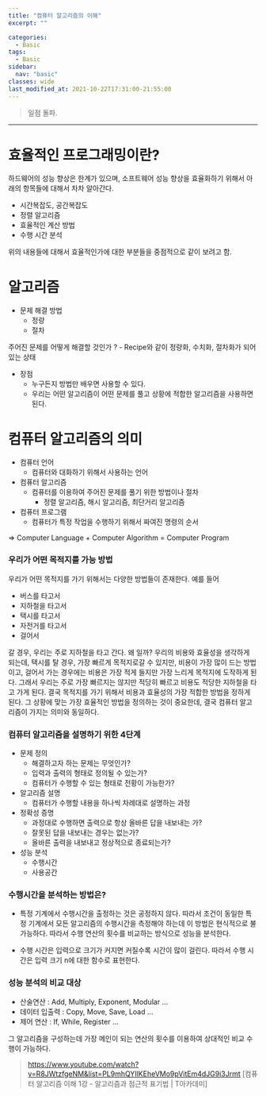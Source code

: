 ```yaml
---
title: "컴퓨터 알고리즘의 이해"
excerpt: ""

categories:
  - Basic
tags:
  - Basic
sidebar:
  nav: "basic"  
classes: wide
last_modified_at: 2021-10-22T17:31:00-21:55:00
---
```


> 일점 돌파. 

***

# 효율적인 프로그래밍이란? 

하드웨어의 성능 향상은 한계가 있으며, 소프트웨어 성능 향상을 효율화하기 위해서 아래의 항목들에 대해서 차차 알아간다. 

- 시간복잡도, 공간복잡도
- 정렬 알고리즘 
- 효율적인 계산 방법 
- 수행 시간 분석 

위의 내용들에 대해서 효율적인가에 대한 부분들을 중점적으로 같이 보려고 함. 

# 알고리즘 

- 문제 해결 방법
  - 정량
  - 절차 

주어진 문제를 어떻게 해결할 것인가 ? - Recipe와 같이 정량화, 수치화, 절차화가 되어 있는 상태 

- 장점 
  - 누구든지 방법만 배우면 사용할 수 있다. 
  - 우리는 어떤 알고리즘이 어떤 문제를 풀고 상황에 적합한 알고리즘을 사용하면 된다. 

# 컴퓨터 알고리즘의 의미 

- 컴퓨터 언어 
  - 컴퓨터와 대화하기 위해서 사용하는 언어 
- 컴퓨터 알고리즘 
  - 컴퓨터를 이용하여 주어진 문제를 풀기 위한 방법이나 절차 
    - 정렬 알고리즘, 해시 알고리즘, 최단거리 알고리즘 
- 컴퓨터 프로그램 
  - 컴퓨터가 특정 작업을 수행하기 위해서 짜여진 명령의 순서 


=> Computer Language + Computer Algorithm = Computer Program 

### 우리가 어떤 목적지를 가능 방법 

우리가 어떤 목적지를 가기 위해서는 다양한 방법들이 존재한다. 예를 들어 

- 버스를 타고서 
- 지하철을 타고서 
- 택시를 타고서 
- 자전거를 타고서 
- 걸어서 

갈 경우, 우리는 주로 지하철을 타고 간다. 왜 일까? 우리의 비용와 효율성을 생각하게 되는데, 택시를 탈 경우, 가장 빠르게 목적지로갈 수 있지만, 비용이 가장 많이 드는 방법이고, 걸어서 가는 경우에는 비용은 가장 적게 들지만 가장 느리게 목적지에 도작하게 된다. 그래서 우리는 주로 가장 빠르지는 않지만 적당히 빠르고 비용도 적당한 지하철을 타고 가게 된다. 결국 목적지를 가기 위해서 비용과 효율성의 가장 적합한 방법을 정하게 된다. 그 상황에 맞는 가장 효율적인 방법을 정의하는 것이 중요한데, 결국 컴퓨터 알고리즘이 가지는 의미와 동일하다.  
 
### 컴퓨터 알고리즘을 설명하기 위한 4단계 

- 문제 정의   
  - 해결하고자 하는 문제는 무엇인가?
  - 입력과 출력의 형태로 정의될 수 있는가?
  - 컴퓨터가 수행할 수 있는 형태로 전황이 가능한가?
- 알고리즘 설명
  - 컴퓨터가 수행할 내용을 하나씩 차례대로 설명하는 과정 
- 정확성 증명
  - 과정대로 수행하면 출력으로 항상 올바른 답을 내보내는 가?
  - 잘못된 답을 내보내는 경우는 없는가?
  - 올바른 출력을 내보내고 정상적으로 종료되는가?
- 성능 분석 
  - 수행시간 
  - 사용공간

### 수행시간을 분석하는 방법은?

- 특정 기계에서 수행시간을 출정하는 것은 공정하지 않다. 따라서 조건이 동일한 특정 기계에서 모든 알고리즘의 수행시간을 측정해야 하는데 이 방법은 현식적으로 불가능하다. 따라서 수행 연산의 횟수를 비교하는 방식으로 성능을 분석한다. 

- 수행 시간은 입력으로 크기가 커지면 커질수록 시간이 많이 걸린다. 따라서 수행 시간은 입력 크기 n에 대한 함수로 표현한다. 

### 성능 분석의 비교 대상 

- 산술연산 : Add, Multiply, Exponent, Modular ... 
- 데이터 입출력 : Copy, Move, Save, Load ...
- 제어 연산 : If, While, Register ...

그 알고리즘을 구성하는데 가장 메인이 되는 연산의 횟수를 이용하여 상대적인 비교 수행이 가능하다. 







> <https://www.youtube.com/watch?v=R8JWtzfgeNM&list=PL9mhQYIlKEheVMo9pVitEm4dJG9i3Jrmt> [컴퓨터 알고리즘 이해 1강 - 알고리즘과 점근적 표기법 | T아카데미]